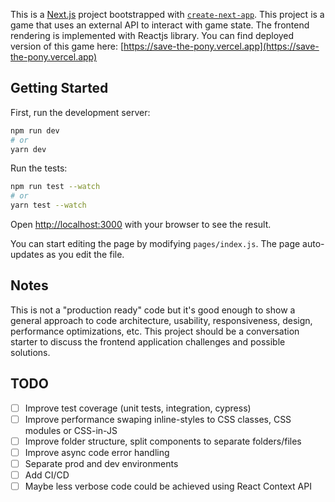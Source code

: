 This is a [Next.js](https://nextjs.org/) project bootstrapped with [`create-next-app`](https://github.com/vercel/next.js/tree/canary/packages/create-next-app). 
This project is a game that uses an external API to interact with game state. The frontend rendering is implemented with Reactjs library. You can find deployed version of this game here: 
[https://save-the-pony.vercel.app](https://save-the-pony.vercel.app)

## Getting Started

First, run the development server:

```bash
npm run dev
# or
yarn dev
```

Run the tests:

```bash
npm run test --watch
# or
yarn test --watch
```

Open [http://localhost:3000](http://localhost:3000) with your browser to see the result.

You can start editing the page by modifying `pages/index.js`. The page auto-updates as you edit the file.

## Notes

This is not a "production ready" code but it's good enough to show a general approach to code architecture, usability, responsiveness, design, performance optimizations, etc. This project should be a conversation starter to discuss the frontend application challenges and possible solutions. 

## TODO

- [ ] Improve test coverage (unit tests, integration, cypress)
- [ ] Improve performance swaping inline-styles to CSS classes, CSS modules or CSS-in-JS
- [ ] Improve folder structure, split components to separate folders/files
- [ ] Improve async code error handling
- [ ] Separate prod and dev environments
- [ ] Add CI/CD
- [ ] Maybe less verbose code could be achieved using React Context API
